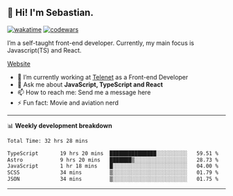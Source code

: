 ## 👋 Hi! I'm Sebastian.

[![wakatime](https://wakatime.com/badge/user/df0036c6-328a-4a39-be9b-e49417ed22a1.svg)](https://wakatime.com/@df0036c6-328a-4a39-be9b-e49417ed22a1)
[![codewars](https://www.codewars.com/users/sebavuye/badges/small)](https://www.codewars.com/users/sebavuye)

I’m a self-taught front-end developer. Currently, my main focus is Javascript(TS) and React.

[Website](https://sebastianvuye.be)

- 🔭 I’m currently working at [Telenet](https://telenet.be/) as a Front-end Developer
- 💬 Ask me about **JavaScript, TypeScript and React**
- 📫 How to reach me: Send me a message here
- ⚡ Fun fact: Movie and aviation nerd

-------

📊 **Weekly development breakdown**

<!--START_SECTION:waka-->

```txt
Total Time: 32 hrs 28 mins

TypeScript       19 hrs 20 mins  ███████████████░░░░░░░░░░   59.51 %
Astro            9 hrs 20 mins   ███████▒░░░░░░░░░░░░░░░░░   28.73 %
JavaScript       1 hr 18 mins    █░░░░░░░░░░░░░░░░░░░░░░░░   04.00 %
SCSS             34 mins         ▒░░░░░░░░░░░░░░░░░░░░░░░░   01.79 %
JSON             34 mins         ▒░░░░░░░░░░░░░░░░░░░░░░░░   01.75 %
```

<!--END_SECTION:waka-->
-------
